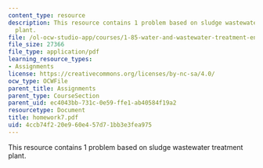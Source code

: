 ```yaml
---
content_type: resource
description: This resource contains 1 problem based on sludge wastewater treatment
  plant.
file: /ol-ocw-studio-app/courses/1-85-water-and-wastewater-treatment-engineering-spring-2006/4ccb74f220e960e457d71bb3e3fea975_homework7.pdf
file_size: 27366
file_type: application/pdf
learning_resource_types:
- Assignments
license: https://creativecommons.org/licenses/by-nc-sa/4.0/
ocw_type: OCWFile
parent_title: Assignments
parent_type: CourseSection
parent_uid: ec4043bb-731c-0e59-ffe1-ab40584f19a2
resourcetype: Document
title: homework7.pdf
uid: 4ccb74f2-20e9-60e4-57d7-1bb3e3fea975
---
```

This resource contains 1 problem based on sludge wastewater treatment plant.